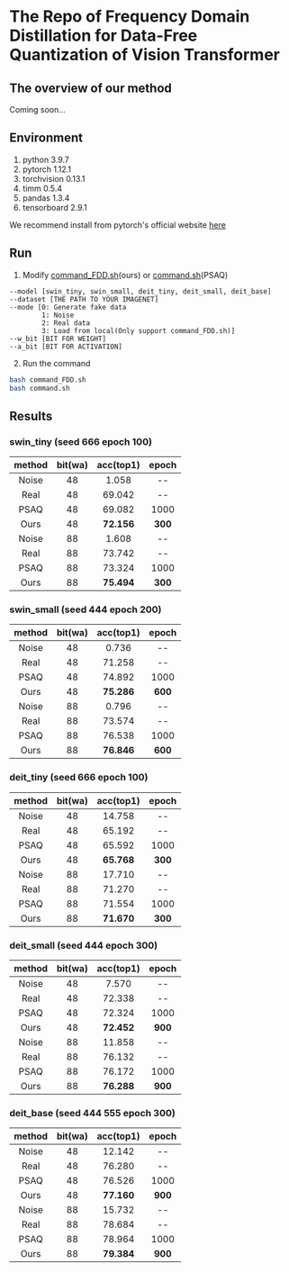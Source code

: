 # The Repo of Frequency Domain Distillation for Data-Free Quantization of Vision Transformer
## The overview of our method
Coming soon...
## Environment
1. python 3.9.7
2. pytorch 1.12.1
3. torchvision 0.13.1
4. timm 0.5.4
5. pandas 1.3.4
6. tensorboard 2.9.1

We recommend install from pytorch's official website [here](https://pytorch.org/get-started/locally/)
## Run
1. Modify [command_FDD.sh](command_FDD.sh)(ours) or [command.sh](command.sh)(PSAQ)
```
--model [swin_tiny, swin_small, deit_tiny, deit_small, deit_base]
--dataset [THE PATH TO YOUR IMAGENET]
--mode [0: Generate fake data
        1: Noise
        2: Real data
        3: Load from local(Only support command_FDD.sh)]
--w_bit [BIT FOR WEIGHT]
--a_bit [BIT FOR ACTIVATION]
```
2. Run the command
```bash
bash command_FDD.sh
bash command.sh
```
## Results
### swin_tiny (seed 666 epoch 100)
|method|bit(wa)|acc(top1)|epoch|
|:-:|:-:|:-:|:-:|
|Noise|48|1.058|--|
|Real|48|69.042|--|
|PSAQ|48|69.082|1000|
|Ours|48|**72.156**|**300**|
|Noise|88|1.608|--|
|Real|88|73.742|--|
|PSAQ|88|73.324|1000|
|Ours|88|**75.494**|**300**|
### swin_small (seed 444 epoch 200)
|method|bit(wa)|acc(top1)|epoch|
|:-:|:-:|:-:|:-:|
|Noise|48|0.736|--|
|Real|48|71.258|--|
|PSAQ|48|74.892|1000|
|Ours|48|**75.286**|**600**|
|Noise|88|0.796|--|
|Real|88|73.574|--|
|PSAQ|88|76.538|1000|
|Ours|88|**76.846**|**600**|
### deit_tiny (seed 666 epoch 100)
|method|bit(wa)|acc(top1)|epoch|
|:-:|:-:|:-:|:-:|
|Noise|48|14.758|--|
|Real|48|65.192|--|
|PSAQ|48|65.592|1000|
|Ours|48|**65.768**|**300**|
|Noise|88|17.710|--|
|Real|88|71.270|--|
|PSAQ|88|71.554|1000|
|Ours|88|**71.670**|**300**|
### deit_small (seed 444 epoch 300)
|method|bit(wa)|acc(top1)|epoch|
|:-:|:-:|:-:|:-:|
|Noise|48|7.570|--|
|Real|48|72.338|--|
|PSAQ|48|72.324|1000|
|Ours|48|**72.452**|**900**|
|Noise|88|11.858|--|
|Real|88|76.132|--|
|PSAQ|88|76.172|1000|
|Ours|88|**76.288**|**900**|
### deit_base (seed 444 555 epoch 300)
|method|bit(wa)|acc(top1)|epoch|
|:-:|:-:|:-:|:-:|
|Noise|48|12.142|--|
|Real|48|76.280|--|
|PSAQ|48|76.526|1000|
|Ours|48|**77.160**|**900**|
|Noise|88|15.732|--|
|Real|88|78.684|--|
|PSAQ|88|78.964|1000|
|Ours|88|**79.384**|**900**|